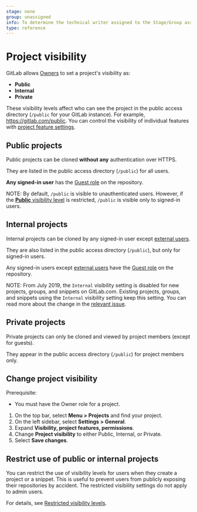 ```yaml
---
stage: none
group: unassigned
info: To determine the technical writer assigned to the Stage/Group associated with this page, see https://about.gitlab.com/handbook/engineering/ux/technical-writing/#assignments
type: reference
---
```


# Project visibility

GitLab allows [Owners](../user/permissions.md) to set a project's visibility as:

- **Public**
- **Internal**
- **Private**

These visibility levels affect who can see the project in the public access directory (`/public`
for your GitLab instance). For example, <https://gitlab.com/public>.
You can control the visibility of individual features with
[project feature settings](../user/permissions.md#project-features).

## Public projects

Public projects can be cloned **without any** authentication over HTTPS.

They are listed in the public access directory (`/public`) for all users.

**Any signed-in user** has the [Guest role](../user/permissions.md) on the repository.

NOTE:
By default, `/public` is visible to unauthenticated users. However, if the
[**Public** visibility level](../user/admin_area/settings/visibility_and_access_controls.md#restricted-visibility-levels)
is restricted, `/public` is visible only to signed-in users.

## Internal projects

Internal projects can be cloned by any signed-in user except
[external users](../user/permissions.md#external-users).

They are also listed in the public access directory (`/public`), but only for signed-in users.

Any signed-in users except [external users](../user/permissions.md#external-users) have the
[Guest role](../user/permissions.md) on the repository.

NOTE:
From July 2019, the `Internal` visibility setting is disabled for new projects, groups,
and snippets on GitLab.com. Existing projects, groups, and snippets using the `Internal`
visibility setting keep this setting. You can read more about the change in the
[relevant issue](https://gitlab.com/gitlab-org/gitlab/-/issues/12388).

## Private projects

Private projects can only be cloned and viewed by project members (except for guests).

They appear in the public access directory (`/public`) for project members only.

## Change project visibility

Prerequisite:

- You must have the Owner role for a project.

1. On the top bar, select **Menu > Projects** and find your project.
1. On the left sidebar, select **Settings > General**.
1. Expand **Visibility, project features, permissions**.
1. Change **Project visibility** to either Public, Internal, or Private.
1. Select **Save changes**.

## Restrict use of public or internal projects

You can restrict the use of visibility levels for users when they create a project or a snippet.
This is useful to prevent users from publicly exposing their repositories by accident. The
restricted visibility settings do not apply to admin users.

For details, see [Restricted visibility levels](../user/admin_area/settings/visibility_and_access_controls.md#restricted-visibility-levels).

<!-- ## Troubleshooting

Include any troubleshooting steps that you can foresee. If you know beforehand what issues
one might have when setting this up, or when something is changed, or on upgrading, it's
important to describe those, too. Think of things that may go wrong and include them here.
This is important to minimize requests for support, and to avoid doc comments with
questions that you know someone might ask.

Each scenario can be a third-level heading, e.g. `### Getting error message X`.
If you have none to add when creating a doc, leave this section in place
but commented out to help encourage others to add to it in the future. -->
